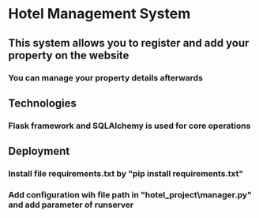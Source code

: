 # Hotel Management System
## This system allows you to register and add your property on the website
### You can manage your property details afterwards

## Technologies
### Flask framework and SQLAlchemy is used for core operations

## Deployment
### Install file requirements.txt by "pip install requirements.txt"
### Add configuration wih file path in "hotel_project\manager.py" and add parameter of runserver